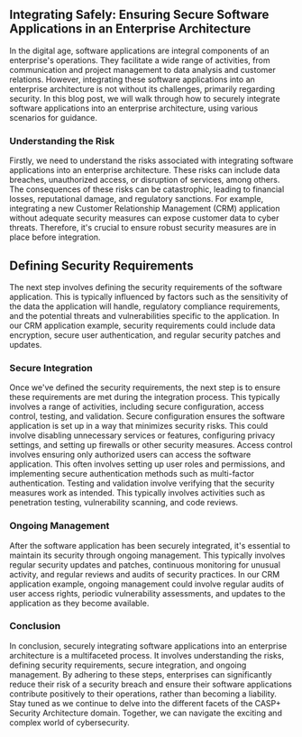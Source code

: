 ## Integrating Safely: Ensuring Secure Software Applications in an Enterprise Architecture

In the digital age, software applications are integral components of an enterprise's operations. They facilitate a wide range of activities, from communication and project management to data analysis and customer relations. However, integrating these software applications into an enterprise architecture is not without its challenges, primarily regarding security. In this blog post, we will walk through how to securely integrate software applications into an enterprise architecture, using various scenarios for guidance.

### Understanding the Risk

Firstly, we need to understand the risks associated with integrating software applications into an enterprise architecture. These risks can include data breaches, unauthorized access, or disruption of services, among others. The consequences of these risks can be catastrophic, leading to financial losses, reputational damage, and regulatory sanctions.
For example, integrating a new Customer Relationship Management (CRM) application without adequate security measures can expose customer data to cyber threats. Therefore, it's crucial to ensure robust security measures are in place before integration.

## Defining Security Requirements

The next step involves defining the security requirements of the software application. This is typically influenced by factors such as the sensitivity of the data the application will handle, regulatory compliance requirements, and the potential threats and vulnerabilities specific to the application.
In our CRM application example, security requirements could include data encryption, secure user authentication, and regular security patches and updates.

### Secure Integration

Once we've defined the security requirements, the next step is to ensure these requirements are met during the integration process. This typically involves a range of activities, including secure configuration, access control, testing, and validation.
Secure configuration ensures the software application is set up in a way that minimizes security risks. This could involve disabling unnecessary services or features, configuring privacy settings, and setting up firewalls or other security measures.
Access control involves ensuring only authorized users can access the software application. This often involves setting up user roles and permissions, and implementing secure authentication methods such as multi-factor authentication.
Testing and validation involve verifying that the security measures work as intended. This typically involves activities such as penetration testing, vulnerability scanning, and code reviews.

### Ongoing Management

After the software application has been securely integrated, it's essential to maintain its security through ongoing management. This typically involves regular security updates and patches, continuous monitoring for unusual activity, and regular reviews and audits of security practices.
In our CRM application example, ongoing management could involve regular audits of user access rights, periodic vulnerability assessments, and updates to the application as they become available.

### Conclusion

In conclusion, securely integrating software applications into an enterprise architecture is a multifaceted process. It involves understanding the risks, defining security requirements, secure integration, and ongoing management. By adhering to these steps, enterprises can significantly reduce their risk of a security breach and ensure their software applications contribute positively to their operations, rather than becoming a liability.
Stay tuned as we continue to delve into the different facets of the CASP+ Security Architecture domain. Together, we can navigate the exciting and complex world of cybersecurity.
